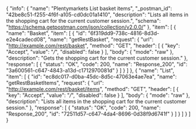 {
  "info": {
    "name": "Plentymarkets List basket items",
    "_postman_id": "42be8c51-f255-4f6f-a105-cd0dc01a1410",
    "description": "Lists all items in the shopping cart for the current customer session.",
    "schema": "https://schema.getpostman.com/json/collection/v2.0.0/"
  },
  "item": [
    {
      "name": "Basket",
      "item": [
        {
          "id": "6f319dd9-738c-4816-8d3d-e2e4cadecd08",
          "name": "getRestBasket",
          "request": {
            "url": "http://example.com/rest/basket",
            "method": "GET",
            "header": [
              {
                "key": "Accept",
                "value": "*/*",
                "disabled": false
              }
            ],
            "body": {
              "mode": "raw"
            },
            "description": "Gets the shopping cart for the current customer session."
          },
          "response": [
            {
              "status": "OK",
              "code": 200,
              "name": "Response_200",
              "id": "3a600561-c647-4843-a13d-c1712970081d"
            }
          ]
        }
      ]
    },
    {
      "name": "List",
      "item": [
        {
          "id": "ec8dc017-d0ba-45dc-8d5c-47063e4ae7ea",
          "name": "getRestBasketItems",
          "request": {
            "url": "http://example.com/rest/basket/items",
            "method": "GET",
            "header": [
              {
                "key": "Accept",
                "value": "*/*",
                "disabled": false
              }
            ],
            "body": {
              "mode": "raw"
            },
            "description": "Lists all items in the shopping cart for the current customer session."
          },
          "response": [
            {
              "status": "OK",
              "code": 200,
              "name": "Response_200",
              "id": "72511d57-c647-4da4-8696-0d38f9d6741f"
            }
          ]
        }
      ]
    }
  ]
}